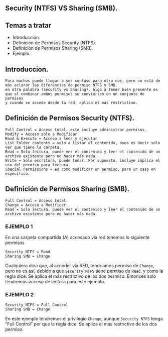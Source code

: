 ## Security (NTFS) VS Sharing (SMB).
## Temas a tratar
- Introducción.
- Definición de Permisos Security (NTFS).
- Definición de Permisos Sharing (SMB).
- Ejemplo.


## Introduccion.

```
Para muchos puede llegar a ser confuso para otro nos, pero no está de más aclarar las diferencias de permiso NTFS y SMB.
en otra palabra (Security vs Sharing). Algo a tener bien presente es que al combinar ambos permisos se convierten en un conjunto de permisos
y cuando se accede desde la red, aplica el más restrictivo.
```


## Definición de Permisos Security (NTFS).

```
Full Control = Acceso total, esto incluye administrar permisos.
Modify = Acceso solo a Modificar
Read & Execute = Acceso a leer y ejecutar
List Folder contents = solo a listar el contenido, ósea es decir solo ver que tiene la carpeta.
Read = Solo lectura, puede ver el contenido y leer el contenido de un archivo existente pero no hacer más nada.
Write = Solo escritura, puede tomar. Por supuesto, incluye implica el uso del permiso para lectura.
Special Permissions = es como modificar un permiso, para un caso en específico.
```

## Definición de Permisos Sharing (SMB).

```
Full Control = Acceso total.
Change = Acceso a Modificar.
Read = Solo lectura, puede ver el contenido y leer el contenido de un archivo existente pero no hacer más nada.
```
### EJEMPLO 1

En una carpeta compartida (A) accesado via red tenemos lo siguiente permisos
```
Security NTFS = Read
Sharing SMB = Change
```
Cualquiera diría que, al acceder vía RED, tendríamos permiso de `Change`, pero no es así, debido a que `Security NTFS` tiene permiso de `Read`. y como la regla dice: Se aplica el más
restrictivo de los dos permiso. Entonces solo tendremos acceso de lectura para este ejemplo.

### EJEMPLO 2
```
Security NTFS = Full Control
Sharing SMB = Change
```

En este ejemplo tendremos el privilegio `Change`, aunque `Security NTFS` tenga “Full Control” por que la regla dice: Se aplica el más
restrictivo de los dos permiso.
